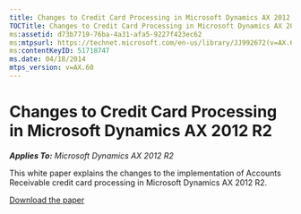 ```yaml
---
title: Changes to Credit Card Processing in Microsoft Dynamics AX 2012 R2
TOCTitle: Changes to Credit Card Processing in Microsoft Dynamics AX 2012 R2
ms:assetid: d73b7719-76ba-4a31-afa5-9227f423ec62
ms:mtpsurl: https://technet.microsoft.com/en-us/library/JJ992672(v=AX.60)
ms:contentKeyID: 51718747
ms.date: 04/18/2014
mtps_version: v=AX.60
---
```


# Changes to Credit Card Processing in Microsoft Dynamics AX 2012 R2 


_**Applies To:** Microsoft Dynamics AX 2012 R2_

This white paper explains the changes to the implementation of Accounts Receivable credit card processing in Microsoft Dynamics AX 2012 R2.

[Download the paper](http://go.microsoft.com/fwlink/?linkid=281964%26clcid=0x409)

  


